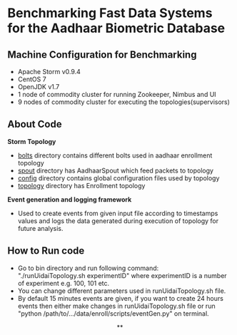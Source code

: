 # Benchmarking Fast Data Systems for the Aadhaar Biometric Database
**Machine Configuration for  Benchmarking**
---
- Apache Storm v0.9.4
- CentOS 7
- OpenJDK v1.7
- 1 node of commodity cluster for running Zookeeper, Nimbus and UI
- 9 nodes of commodity cluster for executing the topologies(supervisors)

**About Code**
---
**Storm Topology** <br/>
- [bolts](https://github.com/dream-lab/bigdata-benchmarks/tree/master/uidai/src/in/dream_lab/stream/bm/uidai/enroll/bolts) directory contains different bolts  used in aadhaar enrollment topology <br/>
- [spout](https://github.com/dream-lab/bigdata-benchmarks/tree/master/uidai/src/in/dream_lab/stream/bm/uidai/enroll/spouts) directory has AadhaarSpout which feed packets to topology<br/>
- [config](https://github.com/dream-lab/bigdata-benchmarks/tree/master/uidai/src/in/dream_lab/stream/bm/uidai/enroll/config) directory contains global configuration files used by topology<br/>
- [topology](https://github.com/dream-lab/bigdata-benchmarks/tree/master/uidai/src/in/dream_lab/stream/bm/uidai/enroll/topology) directory has Enrollment topology <br/>

**Event generation and logging framework**
- Used to create events from given input file according to timestamps values and logs the data generated during execution of topology for future analysis.

**How to Run code**
---
- Go to bin directory and run following command:<br>
 "./runUidaiTopology.sh experimentID" where experimentID is a number of experiment e.g. 100, 101 etc.
- You can change different parameters used in runUidaiTopology.sh file.
- By default 15 minutes events are given, if you want to create 24 hours events then either make changes in runUidaiTopology.sh file or run "python /path/to/.../data/enroll/scripts/eventGen.py" on terminal.


<center> ** </center>

